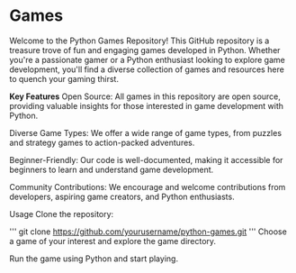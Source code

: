 # Games
Welcome to the Python Games Repository! This GitHub repository is a treasure trove of fun and engaging games developed in Python. Whether you're a passionate gamer or a Python enthusiast looking to explore game development, you'll find a diverse collection of games and resources here to quench your gaming thirst.

**Key Features**
Open Source: All games in this repository are open source, providing valuable insights for those interested in game development with Python.

Diverse Game Types: We offer a wide range of game types, from puzzles and strategy games to action-packed adventures.

Beginner-Friendly: Our code is well-documented, making it accessible for beginners to learn and understand game development.

Community Contributions: We encourage and welcome contributions from developers, aspiring game creators, and Python enthusiasts.

Usage
Clone the repository:

'''
git clone https://github.com/yourusername/python-games.git
'''
Choose a game of your interest and explore the game directory.

Run the game using Python and start playing.
